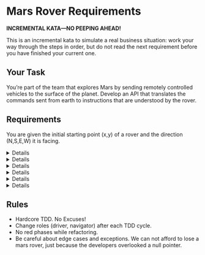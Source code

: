 # Mars Rover Requirements

**INCREMENTAL KATA—NO PEEPING AHEAD!**

This is an incremental kata to simulate a real business situation: 
work your way through the steps in order, but do not read the next requirement 
before you have finished your current one.


## Your Task

You’re part of the team that explores Mars by sending remotely controlled vehicles to the surface of the planet. 
Develop an API that translates the commands sent from earth to instructions that are understood by the rover.

## Requirements

You are given the initial starting point (x,y) of a rover and the direction (N,S,E,W) it is facing.
<details>
The rover receives a character array of commands.
</details>
<details>
Implement commands that move the rover forward/backward (f,b).
</details>
<details>
Implement commands that turn the rover left/right (l,r).
</details>
<details>
Implement wrapping at edges. But be careful, planets are spheres.
</details>
<details>
Implement obstacle detection before each move to a new square.
</details>
<details>
If a given sequence of commands encounters an obstacle, the rover moves up to the last possible point, 
aborts the sequence and reports the obstacle.
</details>

## Rules
- Hardcore TDD. No Excuses!
- Change roles (driver, navigator) after each TDD cycle.
- No red phases while refactoring.
- Be careful about edge cases and exceptions. We can not afford to lose a mars rover, just because the developers overlooked a null pointer.
